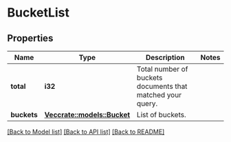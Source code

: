 # BucketList

## Properties

Name | Type | Description | Notes
------------ | ------------- | ------------- | -------------
**total** | **i32** | Total number of buckets documents that matched your query. | 
**buckets** | [**Vec<crate::models::Bucket>**](bucket.md) | List of buckets. | 

[[Back to Model list]](../README.md#documentation-for-models) [[Back to API list]](../README.md#documentation-for-api-endpoints) [[Back to README]](../README.md)


